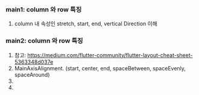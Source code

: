 ### main1: column 와 row 특징
1. column 내 속성인 stretch, start, end, vertical Direction 이해

### main2: column 와 row 특징
1. 참고: https://medium.com/flutter-community/flutter-layout-cheat-sheet-5363348d037e
2. MainAxisAlignment. (start, center, end, spaceBetween, spaceEvenly, spaceAround)
3. 
4. 